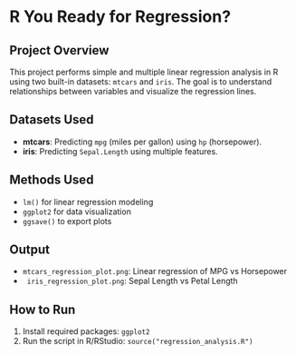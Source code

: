 #  R You Ready for Regression?

## Project Overview
This project performs simple and multiple linear regression analysis in R using two built-in datasets: `mtcars` and `iris`. The goal is to understand relationships between variables and visualize the regression lines.

## Datasets Used
- **mtcars**: Predicting `mpg` (miles per gallon) using `hp` (horsepower).
- **iris**: Predicting `Sepal.Length` using multiple features.

## Methods Used
- `lm()` for linear regression modeling
- `ggplot2` for data visualization
- `ggsave()` to export plots

## Output
-  `mtcars_regression_plot.png`: Linear regression of MPG vs Horsepower
- ` iris_regression_plot.png`: Sepal Length vs Petal Length

## How to Run
1. Install required packages: `ggplot2`
2. Run the script in R/RStudio: `source("regression_analysis.R")`
